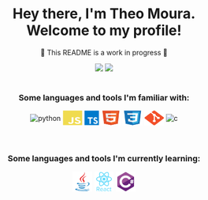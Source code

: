 <h1 align="center">
    Hey there, I'm Theo Moura. Welcome to my profile!
</h1>
 <p align="center">
  🚧 This README is a work in progress 🚧
</p>

<div align="center">

  <img height="150em" src="http://git-stats-definitive.vercel.app/api?username=theomilll&theme=tokyonight&show_icons=true" />
  <img height="150em" src="http://git-stats-definitive.vercel.app/api/top-langs/?username=theomilll&layout=compact&theme=tokyonight" />
  
</div>

<div align="center" valign="top"><br>
  <h3 align="center">Some languages and tools I'm familiar with:</h3>
  <img align="center" alt="python" height="30" width="30" src="https://raw.githubusercontent.com/jmnote/z-icons/master/svg/python.svg">
  <img align="center" alt="Js" height="30" width="40" src="https://raw.githubusercontent.com/devicons/devicon/master/icons/javascript/javascript-plain.svg">
   <img align="center" src="https://raw.githubusercontent.com/devicons/devicon/master/icons/typescript/typescript-original.svg" alt="typescript" width="30" height="30"/> 
  <img align="center" alt="HTML" height="30" width="40" src="https://raw.githubusercontent.com/devicons/devicon/master/icons/html5/html5-original.svg">
  <img align="center" alt="CSS" height="30" width="40" src="https://raw.githubusercontent.com/devicons/devicon/master/icons/css3/css3-original.svg">
  <img align="center" alt="git" height="30" width="40" src="https://raw.githubusercontent.com/devicons/devicon/master/icons/git/git-original.svg">
  <img align="center" alt="c" height="30" width="40" src="https://raw.githubusercontent.com/jmnote/z-icons/master/svg/c.svg">
 </div><br>
 <div align="center" valing="top"><br>
    <h3 align="center">Some languages and tools I'm currently learning:</h3>
    <img src="https://raw.githubusercontent.com/devicons/devicon/master/icons/java/java-original.svg" alt="java" width="40" height="40"/>
    <img src="https://raw.githubusercontent.com/devicons/devicon/master/icons/react/react-original-wordmark.svg" alt="react" width="40" height="40"/>
    <img src="https://raw.githubusercontent.com/devicons/devicon/master/icons/csharp/csharp-original.svg" alt="csharp" width="40" height="40"/>
 </div><br>
